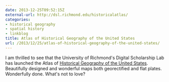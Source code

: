 ```yaml
---
date: 2013-12-25T09:52:15Z
external-url: http://dsl.richmond.edu/historicalatlas/
categories:
- historical geography
- spatial history
- linkblog
title: Atlas of Historical Geography of the United States
url: /2013/12/25/atlas-of-historical-geography-of-the-united-states/
---
```


I am thrilled to see that the University of Richmond's Digital Scholarship Lab 
has launched the Atlas of [Historical Geography of the United 
States](http://dsl.richmond.edu/historicalatlas/). Beautifully designed and 
wonderful maps both georectified and flat plates. Wonderfully done. What's not to love?
